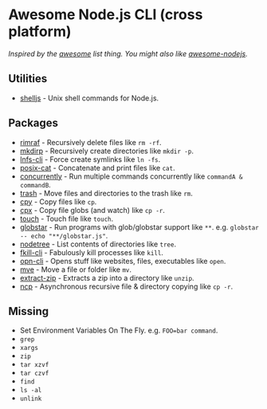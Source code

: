 # Awesome Node.js CLI (cross platform)

*Inspired by the [awesome](https://github.com/sindresorhus/awesome) list thing. You might also like [awesome-nodejs](https://github.com/sindresorhus/awesome-nodejs).*

## Utilities

* [shelljs](https://github.com/arturadib/shelljs) - Unix shell commands for Node.js.

## Packages

* [rimraf](https://github.com/isaacs/rimraf) - Recursively delete files like `rm -rf`.
* [mkdirp](https://github.com/substack/node-mkdirp) - Recursively create directories like `mkdir -p`.
* [lnfs-cli](https://github.com/kevva/lnfs-cli) - Force create symlinks like `ln -fs`.
* [posix-cat](https://github.com/shama/posix-cat) - Concatenate and print files like `cat`.
* [concurrently](https://github.com/kimmobrunfeldt/concurrently) - Run multiple commands concurrently like `commandA & commandB`.
* [trash](https://github.com/sindresorhus/trash) - Move files and directories to the trash like `rm`.
* [cpy](https://github.com/sindresorhus/cpy) - Copy files like `cp`.
* [cpx](https://github.com/mysticatea/cpx) - Copy file globs (and watch) like `cp -r`.
* [touch](https://github.com/isaacs/node-touch) - Touch file like `touch`.
* [globstar](https://github.com/schnittstabil/globstar) - Run programs with glob/globstar support like `**`. e.g. `globstar -- echo "**/globstar.js"`.
* [nodetree](https://github.com/psyrendust/nodetree) - List contents of directories like `tree`.
* [fkill-cli](https://github.com/sindresorhus/fkill-cli) - Fabulously kill processes like `kill`.
* [opn-cli](https://github.com/sindresorhus/opn-cli) - Opens stuff like websites, files, executables like `open`.
* [mve](https://github.com/studio-b12/mve) - Move a file or folder like `mv`.
* [extract-zip](https://github.com/maxogden/extract-zip) - Extracts a zip into a directory like `unzip`.
* [ncp](https://github.com/AvianFlu/ncp) - Asynchronous recursive file & directory copying like `cp -r`.


## Missing

* Set Environment Variables On The Fly. e.g. `FOO=bar command`.
* `grep`
* `xargs`
* `zip`
* `tar xzvf`
* `tar czvf`
* `find`
* `ls -al`
* `unlink`
